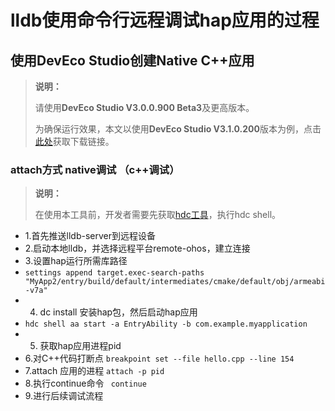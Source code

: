 # lldb使用命令行远程调试hap应用的过程
## 使用DevEco Studio创建Native C++应用
> **说明：**
> 
> 请使用**DevEco Studio V3.0.0.900 Beta3**及更高版本。
> 
> 为确保运行效果，本文以使用**DevEco Studio V3.1.0.200**版本为例，点击[此处](https://developer.harmonyos.com/cn/develop/deveco-studio)获取下载链接。

### attach方式 native调试 （c++调试）
> **说明：**
>
> 在使用本工具前，开发者需要先获取[hdc工具](../../device-dev/subsystems/subsys-toolchain-hdc-guide.md)，执行hdc shell。

- 1.首先推送lldb-server到远程设备
- 2.启动本地lldb，并选择远程平台remote-ohos，建立连接
- 3.设置hap运行所需库路径
-   `settings append target.exec-search-paths "MyApp2/entry/build/default/intermediates/cmake/default/obj/armeabi-v7a"`
- 4. dc install 安装hap包，然后启动hap应用
-    `hdc shell aa start -a EntryAbility -b com.example.myapplication`
- 5. 获取hap应用进程pid
- 6.对C++代码打断点
    `breakpoint set --file hello.cpp --line 154`
- 7.attach 应用的进程
    `attach -p pid`
- 8.执行continue命令
   ` continue`
- 9.进行后续调试流程
